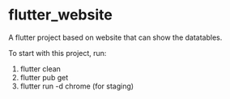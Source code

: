 # flutter_website

A flutter project based on website that can show the datatables.

To start with this project, run:
1) flutter clean
2) flutter pub get
3) flutter run -d chrome (for staging)
